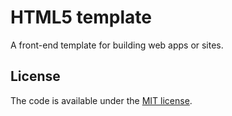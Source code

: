 # HTML5 template

A front-end template for building web apps or sites.

## License

The code is available under the [MIT license](LICENSE.txt).
